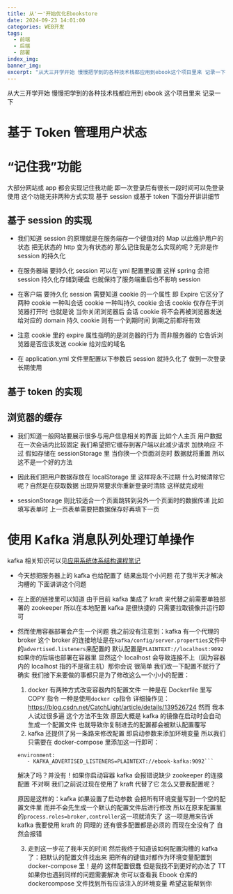 ```yaml
---
title: 从'一'开始优化Ebookstore
date: 2024-09-23 14:01:00
categories: WEB开发
tags:
  - 前端
  - 后端
  - 部署
index_img:
banner_img:
excerpt: "从大三开学开始 慢慢把学到的各种技术栈都应用到ebook这个项目里来 记录一下"
---
```


从大三开学开始 慢慢把学到的各种技术栈都应用到 ebook 这个项目里来 记录一下

# 基于 Token 管理用户状态

# “记住我”功能

大部分网站或 app 都会实现记住我功能 即一次登录后有很长一段时间可以免登录使用 这个功能无非两种方式实现 基于 session 或基于 token 下面分开讲讲细节

## 基于 session 的实现

- 我们知道 session 的原理就是在服务端存一个键值对的 Map 以此维护用户的状态 把无状态的 http 变为有状态的 那么记住我是怎么实现的呢？无非是作 session 的持久化

- 在服务器端 要持久化 session 可以在 yml 配置里设置 这样 spring 会把 session 持久化存储到硬盘 也就保持了服务端重启也不影响 session

- 在客户端 要持久化 session 需要知道 cookie 的一个属性 即 Expire 它区分了两种 cookie 一种叫会话 cookie 一种叫持久 cookie 会话 cookie 仅存在于浏览器打开时 也就是说 当你关闭浏览器后 会话 cookie 将不会再被浏览器发送给对应的 domain 持久 cookie 则有一个到期时间 到期之前都将有效

- 注意 cookie 里的 expire 属性指明的是浏览器的行为 而非服务器的 它告诉浏览器是否应该发送 cookie 给对应的域名

- 在 application.yml 文件里配置以下参数后 session 就持久化了 做到一次登录长期使用

## 基于 token 的实现

## 浏览器的缓存

- 我们知道一般网站要展示很多与用户信息相关的界面 比如个人主页 用户数据在一次会话内比较固定 我们希望把它缓存到客户端以此减少请求 加快响应 不过 假如存储在 sessionStorage 里 当你换一个页面浏览时 数据就将重置 所以这不是一个好的方法

- 因此我们把用户数据存放在 localStorage 里 这样将永不过期 什么时候清除它呢？自然是在获取数据 出现异常要求你重新登录时清除 这样就完成啦

- sessionStorage 则比较适合一个页面跳转到另外一个页面时的数据传递 比如填写表单时 上一页表单需要把数据保存好再填下一页

# 使用 Kafka 消息队列处理订单操作

kafka 相关知识可以见[应用系统体系结构课程笔记](https://blog.nwdnysl.site/2024/09/23/AEA/#Apache-Kafka)

- 今天想把服务器上的 kafka 也给配置了 结果出现个小问题 花了我半天才解决 沟槽的 下面讲讲这个问题

- 在上面的链接里可以知道 由于目前 kafka 集成了 kraft 来代替之前需要单独部署的 zookeeper 所以在本地配置 kafka 是很快捷的 只需要拉取镜像并运行即可

- 然而使用容器部署会产生一个问题 我之前没有注意到：kafka 有一个代理的 broker 这个 broker 的连接地址是在`kafka/config/server.properties`文件中的`advertised.listeners`来配置的 默认配置是`PLAINTEXT://localhost:9092` 如果你的后端也部署在容器里 显然这个 localhost 会导致连接不上（因为容器内的 localhost 指的不是宿主机）那你会说 很简单 我们改一下配置不就行了 确实 我们接下来要做的事都只是为了修改这么一个小小的配置：

  1. docker 有两种方式改变容器内的配置文件 一种是在 Dockerfile 里写 COPY 指令 一种是使用`docker cp`指令 详细操作见：https://blog.csdn.net/CatchLight/article/details/139526724
     然而 我本人试过很多遍 这个方法不生效 原因大概是 kafka 的镜像在启动时会自动生成一个配置文件 也就导致你复制进去的配置都会被默认配置覆写
  2. kafka 还提供了另一条路来修改配置 即启动参数来添加环境变量 所以我们只需要在 docker-compose 里添加这一行即可：

  ````
  environment:
     - KAFKA_ADVERTISED_LISTENERS=PLAINTEXT://ebook-kafka:9092```
  ````

  解决了吗？并没有！如果你启动容器 kafka 会报错说缺少 zookeeper 的连接配置 不对啊 我们之前说过现在使用了 kraft 代替了它 怎么又要我配置呢？

  原因是这样的：kafka 如果设置了启动参数 会把所有环境变量写到一个空的配置文件里 而并不会先生成一个默认的配置文件后进行修改 所以在原来配置里的`process.roles=broker,controller`这一项就消失了 这一项是用来告诉 kafka 我要使用 kraft 的 同理的 还有很多配置都是必须的 而现在全没有了 自然会报错

  3. 走到这一步花了我半天的时间 然后我终于知道该如何配置沟槽的 kafka 了：把默认的配置文件找出来 把所有的键值对都作为环境变量配置到 docker-compose 里！是的 这样配置很蠢 但是我找不到更好的办法了 TT 如果你也遇到同样的问题需要解决 你可以查看我 Ebook 仓库的 dockercompose 文件找到所有应该注入的环境变量 希望这能帮到你
